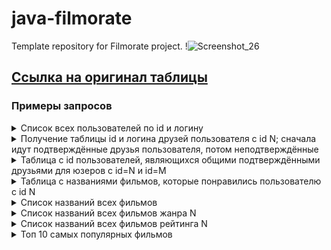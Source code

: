 # java-filmorate
Template repository for Filmorate project.
!![Screenshot_26](https://github.com/GordeevGleb/java-filmorate/assets/146061679/2fd236d1-ed11-4739-a937-b8a573402432)



## [Cсылка на оригинал таблицы](https://dbdiagram.io/d/65e9f26ab1f3d4062c63b323)
### Примеры запросов
<details>
<summary>Cписок всех пользователей по id и логину</summary>
SELECT id,
       login
FROM user;
</details>

<details>
<summary>Получение таблицы id и логина друзей пользователя с id N; сначала идут подтверждённые друзья пользователя, потом неподтверждённые</summary>
SELECT u.user_id,
       u.login
FROM user AS u
LEFT JOIN friendship AS f ON u.user_id = f.friend_id
WHERE f.user_id = N AND f.is_friend = 'true'
UNION
SELECT u.user_id,
       u.login
FROM user AS u
LEFT JOIN friendship AS f ON u.user_id = f.friend_id
WHERE f.user_id = N AND f.is_friend = 'false';         
</details>

<details>
<summary>Таблица с id пользователей, являющихся общими подтверждёнными друзьями для юзеров с id=N и id=M</summary>
SELECT u.user_id,
       u.login
FROM user AS u
LEFT JOIN friendship AS f1 ON u.user_id = f1.friend_id
LEFT JOIN friendship AS f2 ON u.user_id = f2.friend_id
WHERE (f1.user_id = N AND f1.is_friend = 'true')
       AND (f2.user_id = M and f2.is_friend = 'true');        
</details>

<details>
<summary>Таблица с названиями фильмов, которые понравились пользователю с id N</summary>
SELECT f.title
FROM film AS f
LEFT JOIN like AS l ON f.film_id = l.film_id
LEFT JOIN user AS u ON l.user_id = u.user_id
WHERE u.user_id = N;
</details>

<details>
<summary>Список названий всех фильмов</summary>
SELECT title
FROM film;
</details>

<details>
<summary>Список названий всех фильмов жанра N</summary>
SELECT f.title
FROM film AS f
INNER JOIN film_genre AS fg ON f.film_id = fg.film_id
INNER JOIN genre AS g ON fg.genre_id = g.genre_id       
WHERE g.name = N;
</details>

<details>
<summary>Список названий всех фильмов рейтинга N</summary>
SELECT f.title
FROM film AS f
INNER JOIN rating AS r ON f.rating_id = r.rating_id
WHERE r.name = N;
</details>

<details>
<summary>Топ 10 самых популярных фильмов</summary>
SELECT f.title,
       COUNT(user_id) AS likes_posted
FROM film AS f
INNER JOIN like AS l ON f.film_id = l.film_id
ORDER BY likes_posted DESC
LIMIT 10;  
</details>
